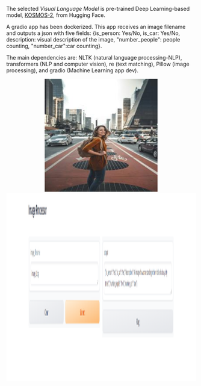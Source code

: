 The selected *Visual Language Model* is pre-trained Deep Learning-based model, [KOSMOS-2](https://huggingface.co/docs/transformers/main/en/model_doc/kosmos-2), from Hugging Face.

A gradio app has been dockerized. This app receives an image filename and outputs a json with five fields: {is_person: Yes/No, is_car: Yes/No, description: visual description of the image, "number_people": people counting, "number_car":car counting}.


The main dependencies are: NLTK (natural language processing-NLP), transformers (NLP and computer vision), re (text matching), Pillow (image processing), and gradio (Machine Learning app dev).

<div style="text-align:center;">
    <img src="image_1.jpg" alt="Alt text" width="300"/>
</div>

<div style="text-align:center;">
    <img src="image_gradio.png" alt="Alt text" height="500" width="900"/>
</div>
